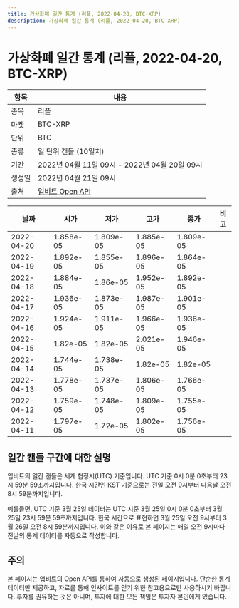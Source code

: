 ```yaml
---
title: 가상화폐 일간 통계 (리플, 2022-04-20, BTC-XRP)
description: 가상화폐 일간 통계 (리플, 2022-04-20, BTC-XRP)
---
```



가상화폐 일간 통계 (리플, 2022-04-20, BTC-XRP)
===

|항목|내용|
|--|--|
|종목|리플|
|마켓|BTC-XRP|
|단위|BTC|
|종류|일 단위 캔들 (10일치)|
|기간|2022년 04월 11일 09시 - 2022년 04월 20일 09시|
|생성일|2022년 04월 21일 09시|
|출처|[업비트 Open API](https://docs.upbit.com)|


|날짜|시가|저가|고가|종가|비고|
|--|--|--|--|--|--|
|2022-04-20|1.858e-05|1.809e-05|1.885e-05|1.809e-05|    |
|2022-04-19|1.892e-05|1.855e-05|1.896e-05|1.864e-05|    |
|2022-04-18|1.884e-05|1.86e-05|1.952e-05|1.892e-05|    |
|2022-04-17|1.936e-05|1.873e-05|1.987e-05|1.901e-05|    |
|2022-04-16|1.924e-05|1.911e-05|1.966e-05|1.936e-05|    |
|2022-04-15|1.82e-05|1.82e-05|2.021e-05|1.946e-05|    |
|2022-04-14|1.744e-05|1.738e-05|1.82e-05|1.82e-05|    |
|2022-04-13|1.778e-05|1.737e-05|1.806e-05|1.766e-05|    |
|2022-04-12|1.759e-05|1.748e-05|1.809e-05|1.755e-05|    |
|2022-04-11|1.797e-05|1.72e-05|1.802e-05|1.756e-05|    |


일간 캔들 구간에 대한 설명
---


업비트의 일간 캔들은 세계 협정시(UTC) 기준입니다. 
UTC 기준 0시 0분 0초부터 23시 59분 59초까지입니다. 
한국 시간인 KST 기준으로는 전일 오전 9시부터 다음날 오전 8시 59분까지입니다. 


예를들면, UTC 기준 3월 25일 데이터는 UTC 시준 3월 25일 0시 0분 0초부터 3월 25일 23시 59분 59초까지입니다. 
한국 시간으로 표현하면 3월 25일 오전 9시부터 3월 26일 오전 8시 59분까지입니다. 
이와 같은 이유로 본 페이지는 매일 오전 9시마다 전날의 통계 데이터를 자동으로 작성합니다. 


주의
---


본 페이지는 업비트의 Open API를 통하여 자동으로 생성된 페이지입니다. 
단순한 통계 데이터만 제공하고, 자료를 통해 인사이트를 얻기 위한 참고용으로만 사용하시기 바랍니다. 
투자를 권유하는 것은 아니며, 투자에 대한 모든 책임은 투자자 본인에게 있습니다. 
